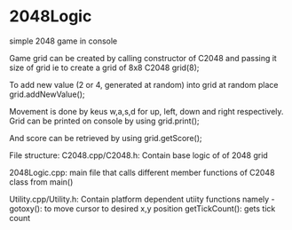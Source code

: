 # 2048Logic
simple 2048 game in console

Game grid can be created by calling constructor of C2048 and passing it size of grid ie to create a grid of 8x8
  C2048 grid(8);

To add new value (2 or 4, generated at random) into grid at random place
  grid.addNewValue();

Movement is done by keus w,a,s,d for up, left, down and right respectively.
Grid can be printed on console by using
  grid.print();

And score can be retrieved by using
  grid.getScore();

File structure:
C2048.cpp/C2048.h: Contain base logic of of 2048 grid

2048Logic.cpp: main file that calls different member functions of C2048 class from main()

Utility.cpp/Utility.h: Contain platform dependent utiity functions namely - 
  gotoxy(): to move cursor to desired x,y position
  getTickCount(): gets tick count
